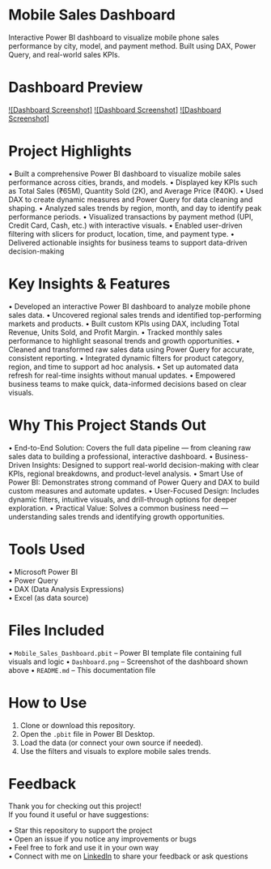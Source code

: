 # Mobile Sales Dashboard
Interactive Power BI dashboard to visualize mobile phone sales performance by city, model, and payment method. Built using DAX, Power Query, and real-world sales KPIs.

#  Dashboard Preview
[![Dashboard Screenshot]](https://github.com/anuradhamzn26/Powerbi-Mobile-Sales-Dashboard/blob/main/Dashboard.png?raw=true)
[![Dashboard Screenshot]](https://github.com/anuradhamzn26/Powerbi-Mobile-Sales-Dashboard/blob/main/MTD%20Dashboard.png?raw=true)
[![Dashboard Screenshot]](https://github.com/anuradhamzn26/Powerbi-Mobile-Sales-Dashboard/blob/main/Same%20Period%20Last%20Year.png?raw=true)

# Project Highlights
•	Built a comprehensive Power BI dashboard to visualize mobile sales performance across cities, brands, and models.
•	Displayed key KPIs such as Total Sales (₹65M), Quantity Sold (2K), and Average Price (₹40K).
•	Used DAX to create dynamic measures and Power Query for data cleaning and shaping.
•	Analyzed sales trends by region, month, and day to identify peak performance periods.
•	Visualized transactions by payment method (UPI, Credit Card, Cash, etc.) with interactive visuals.
•	Enabled user-driven filtering with slicers for product, location, time, and payment type.
•	Delivered actionable insights for business teams to support data-driven decision-making


# Key Insights & Features
•	Developed an interactive Power BI dashboard to analyze mobile phone sales data.
•	Uncovered regional sales trends and identified top-performing markets and products.
•	Built custom KPIs using DAX, including Total Revenue, Units Sold, and Profit Margin.
•	Tracked monthly sales performance to highlight seasonal trends and growth opportunities.
•	Cleaned and transformed raw sales data using Power Query for accurate, consistent reporting.
•	Integrated dynamic filters for product category, region, and time to support ad hoc analysis.
•	Set up automated data refresh for real-time insights without manual updates.
•	Empowered business teams to make quick, data-informed decisions based on clear visuals.

# Why This Project Stands Out
•	End-to-End Solution: Covers the full data pipeline — from cleaning raw sales data to building a professional, interactive dashboard.
•	Business-Driven Insights: Designed to support real-world decision-making with clear KPIs, regional breakdowns, and product-level analysis.
•	Smart Use of Power BI: Demonstrates strong command of Power Query and DAX to build custom measures and automate updates.
•	User-Focused Design: Includes dynamic filters, intuitive visuals, and drill-through options for deeper exploration.
•	Practical Value: Solves a common business need — understanding sales trends and identifying growth opportunities.

# Tools Used
•	Microsoft Power BI  
•	Power Query  
•	DAX (Data Analysis Expressions)  
•	Excel (as data source)

# Files Included
•	`Mobile_Sales_Dashboard.pbit` – Power BI template file containing full visuals and logic
•	`Dashboard.png` – Screenshot of the dashboard shown above
•	`README.md` – This documentation file

#  How to Use
1. Clone or download this repository.
2. Open the `.pbit` file in Power BI Desktop.
3. Load the data (or connect your own source if needed).
4. Use the filters and visuals to explore mobile sales trends.

#  Feedback
Thank you for checking out this project!  
If you found it useful or have suggestions:

•	Star this repository to support the project  
•	Open an issue if you notice any improvements or bugs  
•	Feel free to fork and use it in your own way  
•	Connect with me on [LinkedIn](https://www.linkedin.com/in/anuradha-99213324a/) to share your feedback or ask questions

